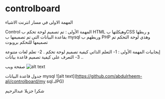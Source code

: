 # controlboard
المهمة الاولى في مسار انترنت الاشياء 

Control 
المهمة  الأولى :
تم تصميم لوحة تحكم ب HTML  وهيكلتها بCSS   و ربطها بقاعدة البيانات التي تم تصميمها ب  mysql   وربطهم ب PHP  وهذي لوحة التحكم تم تصميمها للتحكم بروبوت 

إيجابيات المهمة الأولى :
1-	التعلم الذاتي كيفية تصميم لوحة تحكم .
2-	تعلم لغات متنوعة .
3-	التعرف على كيفية تصميم قاعدة بيانات.

صفحة ويب
![alt text](https://github.com/abdulrheem-alj/controlboard/control.JPG)

جدول قاعدة البيانات
mysql
![alt text](https://github.com/abdulrheem-alj/controlboard/my sql.JPG) 

شكرا جزيلا
عبدالرحيم
